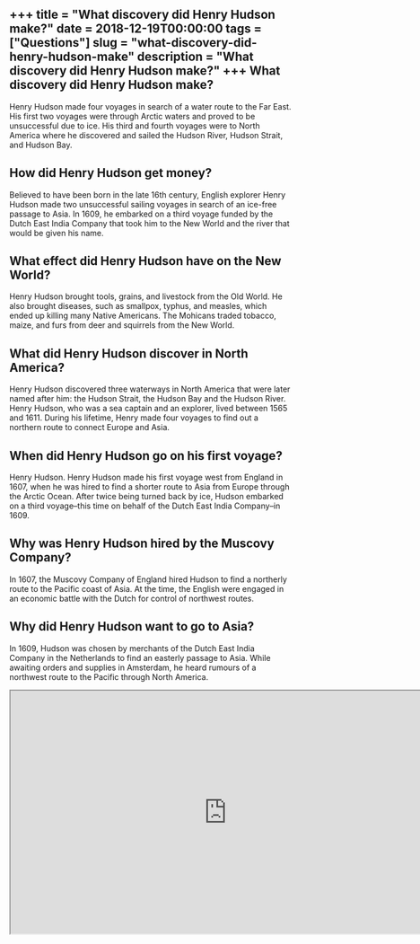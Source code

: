 +++
title = "What discovery did Henry Hudson make?"
date = 2018-12-19T00:00:00
tags = ["Questions"]
slug = "what-discovery-did-henry-hudson-make"
description = "What discovery did Henry Hudson make?"
+++
What discovery did Henry Hudson make?
-------------------------------------

Henry Hudson made four voyages in search of a water route to the Far East. His first two voyages were through Arctic waters and proved to be unsuccessful due to ice. His third and fourth voyages were to North America where he discovered and sailed the Hudson River, Hudson Strait, and Hudson Bay.

How did Henry Hudson get money?
-------------------------------

Believed to have been born in the late 16th century, English explorer Henry Hudson made two unsuccessful sailing voyages in search of an ice-free passage to Asia. In 1609, he embarked on a third voyage funded by the Dutch East India Company that took him to the New World and the river that would be given his name.

What effect did Henry Hudson have on the New World?
---------------------------------------------------

Henry Hudson brought tools, grains, and livestock from the Old World. He also brought diseases, such as smallpox, typhus, and measles, which ended up killing many Native Americans. The Mohicans traded tobacco, maize, and furs from deer and squirrels from the New World.

What did Henry Hudson discover in North America?
------------------------------------------------

Henry Hudson discovered three waterways in North America that were later named after him: the Hudson Strait, the Hudson Bay and the Hudson River. Henry Hudson, who was a sea captain and an explorer, lived between 1565 and 1611. During his lifetime, Henry made four voyages to find out a northern route to connect Europe and Asia.

When did Henry Hudson go on his first voyage?
---------------------------------------------

Henry Hudson. Henry Hudson made his first voyage west from England in 1607, when he was hired to find a shorter route to Asia from Europe through the Arctic Ocean. After twice being turned back by ice, Hudson embarked on a third voyage–this time on behalf of the Dutch East India Company–in 1609.

Why was Henry Hudson hired by the Muscovy Company?
--------------------------------------------------

In 1607, the Muscovy Company of England hired Hudson to find a northerly route to the Pacific coast of Asia. At the time, the English were engaged in an economic battle with the Dutch for control of northwest routes.

Why did Henry Hudson want to go to Asia?
----------------------------------------

In 1609, Hudson was chosen by merchants of the Dutch East India Company in the Netherlands to find an easterly passage to Asia. While awaiting orders and supplies in Amsterdam, he heard rumours of a northwest route to the Pacific through North America.

<iframe allow="accelerometer; autoplay; clipboard-write; encrypted-media; gyroscope; picture-in-picture" allowfullscreen="" class="__youtube_prefs__  epyt-is-override  no-lazyload" data-no-lazy="1" data-origheight="433" data-origwidth="770" data-skipgform_ajax_framebjll="" height="433" id="_ytid_69913" loading="lazy" src="https://www.youtube.com/embed/aRVSPT7A8yM?enablejsapi=1&autoplay=0&cc_load_policy=0&cc_lang_pref=&iv_load_policy=1&loop=0&modestbranding=0&rel=1&fs=1&playsinline=0&autohide=2&theme=dark&color=red&controls=1&" title="YouTube player" width="770"></iframe>